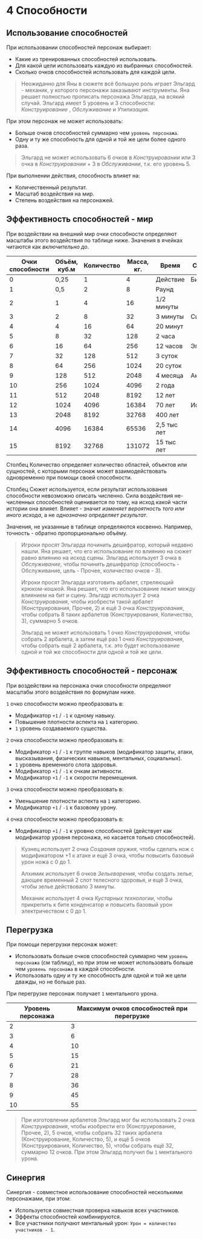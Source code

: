# 4 Способности

## Использование способностей

При использовании способностей персонаж выбирает:
- Какие из тренированных способностей использовать.
- Для какой цели использовать каждую из выбранных способностей.
- Сколько очков способностей использовать для каждой цели.

>Неожиданно для Яны в сюжете всё большую роль играет Эльгард - механик, у которого персонажи заказывают инструменты.
>Яна решает полностью прописать персонажа Эльгарда, на всякий случай.
>Эльгард имеет 5 уровень и 3 способности: _Конструирование_ , _Обслуживание_ и _Утилизация_.

При этом персонаж не может использовать:
- Больше очков способностей суммарно чем `уровень персонажа`.
- Одну и ту же способность для одной и той же цели более одного раза.

>Эльгард не может использовать 6 очков в _Конструировании_
>или 3 очка в _Конструировании_ + 3 в _Обслуживании_, т.к. его уровень 5.

При выполнении действия, способность влияет на:
- Количественный результат.
- Масштаб воздействия на мир.
- Степень воздействия на персонажей.

## Эффективность способностей - мир

При воздействии на внешний мир очки способности определяют масштабы этого воздействия по таблице ниже. 
Значения в ячейках читаются как _включительно до_.

Очки способности | Объём, куб.м | Количество | Масса, кг. | Время | Сюжет
---|---|---|---|---|---
0 | 0,25 | 1 | 4 | Действие | Бит
1 | 0,5 | 2 | 8 | Раунд | 
2 | 1 | 4 | 16 | 1/2 минуты | 
3 | 2 | 8 | 32 | 3 минуты | Сцена
4 | 4 | 16 | 64 | 20 минут | 
5 | 8 | 32 | 128 | 2 часа | 
6 | 16 | 64 | 256 | 12 часов | Эпизод
7 | 32 | 128 | 512 | 3 суток | 
8 | 64 | 256 | 1024 | 20 суток | 
9 | 128 | 512 | 2048 | 4 месяца | Акт
10 | 256 | 1024 | 4096 | 2 года | 
11 | 512 | 2048 | 8192 | 12 лет | 
12 | 1024 | 4096 | 16384 | 70 лет | История
13 | 2048 | 8192 | 32768 | 400 лет | 
14 | 4096 | 16384 | 65536 | 2,5 тыс лет | 
15 | 8192 | 32768 | 131072 | 15 тыс лет | 

Столбец Количество определяет количество областей, объектов или сущностей,
с которыми персонаж может взаимодействовать одновременно при помощи своей способности.

Столбец Сюжет используется, если результат использования способности невозможно описать численно.
Сила воздействия не-численных способностей оценивается по тому, на исход какой части истории она влияет.
Влияет - значит _изменяет вероятность того или иного исхода_, а не _однозначно определяет результат_.

Значения, не указанные в таблице определяются косвенно. Например, точность - обратно пропорционально объёму.

>Игроки просят Эльгарда починить дешифратор, который недавно нашли.
>Яна решает, что его использование по влиянию на сюжет равно влиянию на исход сцены.
>Эльгард использует 3 очка в _Обслуживание_, чтобы починить дешифратор
>(способность - Обслуживание, цель - Прочее, количество очков - 3).
>
>Игроки просят Эльгарда изготовить арбалет, стреляющий крюком-кошкой.
>Яна решает, что его использование лежит между влиянием на бит и сцену.
>Эльгадр использует 2 очка _Конструирования_, чтобы изобрести такой арбалет (Конструирования, Прочее, 2)
>и ещё 3 очка _Конструирования_, чтобы собрать 8 таких арбалетов (Конструирования, Количество, 3), суммарно 5 очков.
>
>Эльгард не может использовать 1 очко _Конструирования_, чтобы собрать 2 арбалета,
>а затем ещё раз 1 очко _Конструирования_, чтобы собрать ещё 2 арбалета,
>т.к. это будет использование одной и той же способности для одной и той же цели.

## Эффективность способностей - персонаж

При воздействии на персонажа очки способности определяют масштабы этого воздействия по формулам ниже. 

`1` очко способности можно преобразовать в:
- Модификатор `+1` / `-1` к одному навыку.
- Повышение плотности аспекта на `1` категорию.
- `1` уровень создаваемого существа.

`2` очка способности можно преобразовать в:
- Модификатор `+1` / `-1` к группе навыков (модификатор защиты, атаки, высказывания, физических навыков, ментальных, социальных).
- `1` уровень временного слота здоровья.
- Модификатор `+1` / `-1` к очкам активности.
- Модификатор `+1` / `-1` к скорости перемещения.

`3` очка способности можно преобразовать в:
- Уменьшение плотности аспекта на `1` категорию.
- Модификатор `+1` / `-1` к базовому урону.

`4` очка способности можно преобразовать в:
- Модификатор `+1` / `-1` к уровню способностей (действует как модификатор уровня персонажа, но касается только способностей).

>Кузнец использует 2 очка _Создания оружия_, чтобы сделать нож с модификатором +1 к атаке
>и ещё 3 очка, чтобы повысить базовый урон ножа с 0 до 1.
>
>Алхимик использует 6 очков _Зельеварения_, чтобы создать зелье, дающее временный 2 слот телесного здоровья,
>и ещё 3 очка, чтобы зелье действовало 3 минуты.
>
>Механик использует 4 очка _Кустарных технологии_, чтобы прикрепить к бите конденсатор
>и повысить базовый урон электричеством с 0 до 1.

## Перегрузка

При помощи перегрузки персонаж может:
- Использовать больше очков способностей суммарно чем `уровень персонажа` (см таблицу),
  но при этом не может использовать больше чем `уровень персонажа` в каждой способности.
- Использовать одну и ту же способность для одной и той же цели дважды, но не больше раз.

При перегрузке персонаж получает `1` ментального урона.

Уровень персонажа | Максимум очков способностей при перегрузке
---|---
2 | 3
3 | 6
4 | 10
5 | 15
6 | 21
7 | 28
8 | 36
9 | 45
10 | 55

>При изготовлении арбалетов Эльгард мог бы использовать 
>2 очка _Конструирования_, чтобы изобрести его (Конструирование, Прочее, 2),
>5 очков, чтобы собрать 32 таких арбалета (Конструирование, Количество, 5),
>и ещё 5 очков (Конструирования, Количество, 5), чтобы собрать ещё 32, 
>суммарно 12 очков. При этом Эльгард получил бы `1` ментального урона.

## Синергия

Синергия - совместное использование способностей несколькими персонажами, при этом:
- Используется совместная проверка навыков всех участников.
- Эффекты способностей комбинируются.
- Все участники получают ментальный урон: `Урон = количество участников - 1`.